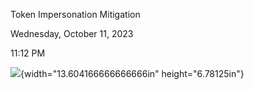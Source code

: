 Token Impersonation Mitigation

Wednesday, October 11, 2023

11:12 PM

![](010_Token_Impersonation_Mitigation_000.png){width="13.604166666666666in" height="6.78125in"}

 
